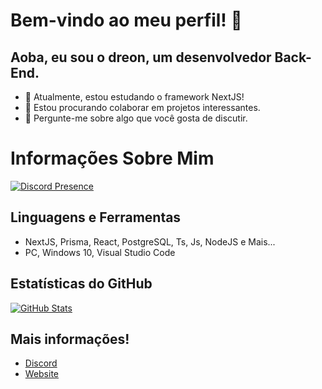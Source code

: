 # Bem-vindo ao meu perfil! 👋

## Aoba, eu sou o dreon, um desenvolvedor Back-End.

- 🌱 Atualmente, estou estudando o framework NextJS!
- 👯 Estou procurando colaborar em projetos interessantes.
- 💬 Pergunte-me sobre algo que você gosta de discutir.

# Informações Sobre Mim

[![Discord Presence](https://lanyard.cnrad.dev/api/806285262459764776)](https://discord.com/users/806285262459764776)

## Linguagens e Ferramentas

- NextJS, Prisma, React, PostgreSQL, Ts, Js, NodeJS e Mais...
- PC, Windows 10, Visual Studio Code

## Estatísticas do GitHub

[![GitHub Stats](https://github-readme-stats.vercel.app/api?username=dreondev&show_icons=true&theme=radical)](https://github.com/dreondev)

## Mais informações!

- [Discord](https://discord.gg/infinity-tools-1108882461032718378)
- [Website](https://dvrk.site)
